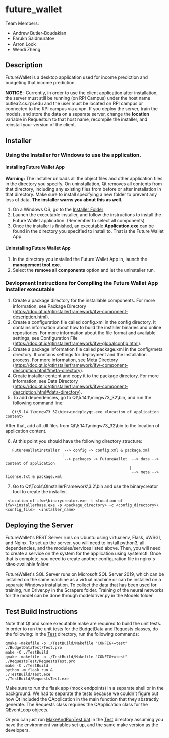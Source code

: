 # future_wallet

Team Members:
  * Andrew Butler-Boudakian
  * Farukh Saidmuratov 
  * Arron Look
  * Wendi Zheng
  
## Description
FutureWallet is a desktop application used for income prediction and budgeting that income prediction.

**NOTICE** : Currently, in order to use the client application after installation, the server must still be running (on RPI Campus) under the host name butlea2.cs.rpi.edu and the user must be located on RPI campus or connected to the RPI campus via a vpn. If you deploy the server, train the models, and store the data on a separate server, change the **location** variable in Requests.h to that host name, recompile the installer, and reinstall your version of the client.

## Installer
### Using the Installer for Windows to use the application.
#### Installing Future Wallet App
**Warning:** The installer unloads all the object files and other application files in the directory you specify. On uninstallation, Qt removes all contents from that directory, including any existing files from before or after installation in that directory. Make sure to install specifying a new folder to prevent any loss of data. **The installer warns you about this as well.**
1. On a Windows OS, go to the [Installer Folder](./Windows%20Installer)
2. Launch the executable installer, and follow the instructions to install the Future Wallet application. (Remember to select all components)
3. Once the installer is finished, an executable **Application.exe** can be found in the directory you specified to install to. That is the Future Wallet App.

#### Uninstalling Future Wallet App
1. In the directory you installed the Future Wallet App in, launch the **management tool.exe**.
2. Select the **remove all components** option and let the uninstaller run.

### Devlopment Instructions for Compiling the Future Wallet App Installer executable
1. Create a package directory for the installable components. For more information, see Package Directory (https://doc.qt.io/qtinstallerframework/ifw-component-description.html).
2. Create a configuration file called config.xml in the config directory. It contains information about how to build the installer binaries and online repositories. For more information about the file format and available settings, see Configuration File (https://doc.qt.io/qtinstallerframework/ifw-globalconfig.html).
3. Create a package information file called package.xml in the config\meta directory. It contains settings for deployment and the installation process. For more information, see Meta Directory (https://doc.qt.io/qtinstallerframework/ifw-component-description.html#meta-directory).
4. Create installer content and copy it to the package directory. For more information, see Data Directory (https://doc.qt.io/qtinstallerframework/ifw-component-description.html#data-directory).
5. To add dependencies, go to Qt\5.14.1\mingw73_32\bin, and run the following command line:
```
   Qt\5.14.1\mingw73_32\bin>windeployqt.exe <location of application content>
```
   After that, add all .dll files from Qt\5.14.1\mingw73_32\bin to the location of application content.

6. At this point you should have the following directory structure:
```
   FutureWalletInstaller  --> config -> config.xml & package.xml
                         |          
                          --> packages -> FutureWallet  --> data --> content of application
                                                       |
                                                        --> meta --> license.txt & package.xml
```                                                        
                                                        
7. Go to Qt\Tools\QInstallerFramework\3.2\bin and use the binarycreator tool to create the installer. 
```
 <location-of-ifw>\binarycreator.exe -t <location-of-ifw>\installerbase.exe -p <package_directory> -c <config_directory>\<config_file>  <installer_name>
 ```

## Deploying the Server
FutureWallet's REST Server runs on Ubuntu using virtualenv, Flask, uWSGI, and Nginx.
To set up the server, you will need to install python3, all dependencies, and the modules/services listed above.
Then, you will need to create a service on the system for the application using systemctl.
Once that is complete, you need to create another configuration file in nginx's sites-available folder.

FutureWallet's SQL Server runs on Microsoft SQL Server 2019, which can be installed on the same machine as a virtual machine
or can be installed on a separate Windows installation.
To collect the data that has been used for training, run Driver.py in the Scrapers folder.
Training of the neural networks for the model can be done through modeldriver.py in the Models folder.

## Test Build Instructions
Note that Qt and some executable make are required to build the unit tests.
In order to run the unit tests for the BudgetData and Requests classes, do the following:
In the [Test](./Application/Test) directory, run the following commands:
```
qmake -makefile -o ./TestBuild/Makefile "CONFIG+=test" ./BudgetDataTest/Test.pro
make -C ./TestBuild
qmake -makefile -o ./TestBuild/Makefile "CONFIG+=test" ./RequestsTest/RequestsTest.pro
make -C ./TestBuild
python -m flask run &
./TestBuild/Test.exe
./TestBuild/RequestsTest.exe
```
Make sure to run the flask app (mock endpoints) in a separate shell or in the background.
We had to separate the tests because we couldn't figure out how Qt included the QApplication in the main function that they abstractly generate. The Requests class requires the QApplication class for the QEventLoop objects.

Or you can just run [MakeAndRunTest.bat](./Application/Test/MakeAndRunTest.bat) in the [Test](./Application/Test) directory assuming you have the environment variables set up, and the same make version as the developers.

[//]: # (For Windows User dev team, make is C:\Qt\Tools\mingw730_64\bin\mingw32-make.exe)
